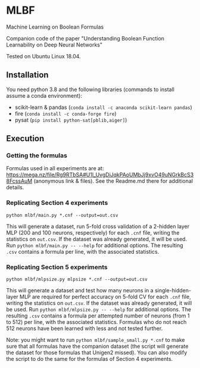 # MLBF
Machine Learning on Boolean Formulas

Companion code of the paper "Understanding Boolean Function Learnability on Deep Neural Networks"

Tested on Ubuntu Linux 18.04.

## Installation

You need python 3.8 and the following libraries (commands to install assume a conda environment):

* scikit-learn & pandas (`conda install -c anaconda scikit-learn pandas`)
* fire (`conda install -c conda-forge fire`)
* pysat (`pip install python-sat[pblib,aiger]`)


## Execution
### Getting the formulas
Formulas used in all experiments are at: https://mega.nz/file/Rg9RTbSA#U1l_UvgDiJqkPAoUMbJj9xvO49uNGrkBcS38FcssAuM (anonymous link & files). See the Readme.md there for additional details.

### Replicating Section 4 experiments
 `python mlbf/main.py *.cnf --output=out.csv`

This will generate a dataset, run 5-fold cross validation of a 2-hidden layer MLP (200 and 100 neurons, respectively) for each `.cnf` file, writing the statistics on `out.csv`. If the dataset was already generated, it will be used. Run `python mlbf/main.py -- --help` for additional options.
The resulting `.csv` contains a formula per line, with the associated statistics. 
 

### Replicating Section 5 experiments
`python mlbf/mlpsize.py mlpsize *.cnf --output=out.csv`

This will generate a dataset and test how many neurons in a single-hidden-layer MLP are required for perfect accuracy on 5-fold CV  for each `.cnf` file, writing the statistics on `out.csv`. 
If the dataset was already generated, it will be used. Run `python mlbf/mlpsize.py -- --help` for additional options.
The resulting `.csv` contains a formula per attempted number of neurons (from 1 to 512) per line, with the associated statistics.
Formulas who do not reach 512 neurons have been learned with less and not tested further. 

Note: you might want to run `python mlbf/sample_small.py *.cnf` to make sure that all formulas have the companion dataset 
(the script will generate the dataset for those formulas that Unigen2 missed).
You can also modify the script to do the same for the formulas of Section 4 experiments.


